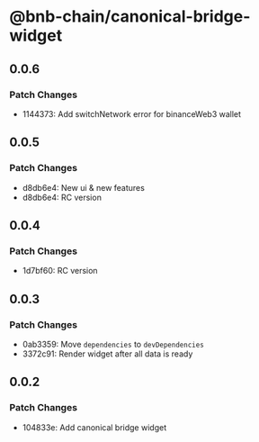 # @bnb-chain/canonical-bridge-widget

## 0.0.6

### Patch Changes

- 1144373: Add switchNetwork error for binanceWeb3 wallet

## 0.0.5

### Patch Changes

- d8db6e4: New ui & new features
- d8db6e4: RC version

## 0.0.4

### Patch Changes

- 1d7bf60: RC version

## 0.0.3

### Patch Changes

- 0ab3359: Move `dependencies` to `devDependencies`
- 3372c91: Render widget after all data is ready

## 0.0.2

### Patch Changes

- 104833e: Add canonical bridge widget
